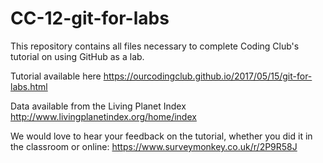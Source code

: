# CC-12-git-for-labs

This repository contains all files necessary to complete Coding Club's tutorial on using GitHub as a lab.

Tutorial available here https://ourcodingclub.github.io/2017/05/15/git-for-labs.html

Data available from the Living Planet Index http://www.livingplanetindex.org/home/index

We would love to hear your feedback on the tutorial, whether you did it in the classroom or online: https://www.surveymonkey.co.uk/r/2P9R58J

